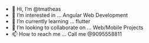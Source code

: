 - 👋 Hi, I’m @tmatheas
- 👀 I’m interested in ... Angular Web Development
- 🌱 I’m currently learning ... flutter
- 💞️ I’m looking to collaborate on ... Web/Mobile Projects
- 📫 How to reach me ... Call me @9095558811

